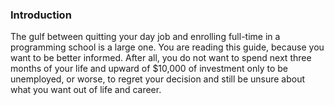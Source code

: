 ### Introduction

The gulf between quitting your day job and enrolling full-time in a programming school is a large one. You are reading this guide, because you want to be better informed. After all, you do not want to spend next three months of your life and upward of $10,000 of investment only to be unemployed, or worse, to regret your decision and still be unsure about what you want out of life and career.